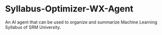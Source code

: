 # Syllabus-Optimizer-WX-Agent
An AI agent that can be used to organize and summarize Machine Learning Syllabus of SRM University.
